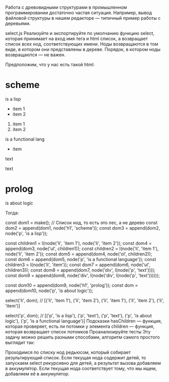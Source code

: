 Работа с древовидными структурами в промышленном программировании достаточно частая ситуация. Например, вывод файловой структуры в нашем редакторе — типичный пример работы с деревьями.

select.js
Реализуйте и экспортируйте по умолчанию функцию select, которая принимает на вход имя тега и html список, а возвращает список всех нод, соответствующих имени. Ноды возвращаются в том виде, в котором они представлены в дереве. Порядок, в котором ноды возвращаются — не важен.

Предположим, что у нас есть такой html:

<h1>scheme</h1>
<p>is a lisp</p>
<ul>
    <li>item 1</li>
    <li>item 2</li>
</ul>
<ol>
    <li>item 1</li>
    <li>item 2</li>
</ol>
<p>
    is a functional lang
</p>
<ul>
    <li>item</li>
</ul>
<div>
    <p>text</p>
</div>
<div>
    <div>
        <p>text</p>
    </div>
</div>
<h1>prolog</h1>
<p>is about logic</p>
Тогда:

const dom1 = make(); // Список нод, то есть это лес, а не дерево
const dom2 = append(dom1, node('h1', 'scheme'));
const dom3 = append(dom2, node('p', 'is a lisp'));

const children1 = l(node('li', 'item 1'), node('li', 'item 2'));
const dom4 = append(dom3, node('ul', children1));
const children2 = l(node('li', 'item 1'), node('li', 'item 2'));
const dom5 = append(dom4, node('ol', children2));
const dom6 = append(dom5, node('p', 'is a functional language'));
const children3 = l(node('li', 'item'));
const dom7 = append(dom6, node('ul', children3));
const dom8 = append(dom7, node('div', l(node('p', 'text'))));
const dom9 = append(dom8, node('div', l(node('div', l(node('p', 'text'))))));

const dom10 = append(dom9, node('h1', 'prolog'));
const dom = append(dom10, node('p', 'is about logic'));

select('li', dom);
// [('li', 'item 1'), ('li', 'item 2'), ('li', 'item 1'), ('li', 'item 2'), ('li', 'item')]

select('p', dom);
// [('p', 'is a lisp'), ('p', 'text'), ('p', 'text'), ('p', 'is about logic'), ('p', 'is a functional language')]
Подсказки
hasChildren — функция, которая проверяет, есть ли потомки у элемента
children — функция, которая возвращает список потомков
Проанализируйте тесты
Эту задачу можно решить разными способами, алгоритм самого простого выглядит так:

Проходимся по списку нод редьюсом, который собирает результирующий список.
Если текущая нода содержит детей, то запускаем select рекурсивно для детей, а результат вызова добавляем в аккумулятор.
Если текущая нода соответствует тому, что мы ищем, добавляем её в аккумулятор.